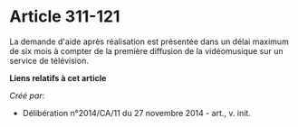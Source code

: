 # Article 311-121

La demande d'aide après réalisation est présentée dans un délai maximum de six mois à compter de la première diffusion de la
vidéomusique sur un service de télévision.

**Liens relatifs à cet article**

_Créé par_:

  - Délibération n°2014/CA/11 du 27 novembre 2014 - art., v. init.
